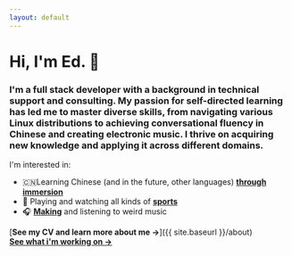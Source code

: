 ```yaml
---
layout: default 
---
```


# Hi, I'm Ed. 👋
### I'm a full stack developer with a background in technical support and consulting. My passion for self-directed learning has led me to master diverse skills, from navigating various Linux distributions to achieving conversational fluency in Chinese and creating electronic music. I thrive on acquiring new knowledge and applying it across different domains.  

I'm interested in:
- 🇨🇳Learning Chinese (and in the future, other languages) [**through immersion**](https://refold.la/explained#philosophySection) 
- 🏉  Playing and watching all kinds of [**sports**](https://en.wikipedia.org/wiki/Australian_rules_football)
- 🎧  [**Making**](https://soundcloud.com/ramcee) and listening to weird music

[**See my CV and learn more about me →**]({{ site.baseurl }}/about) </br>
[**See what i'm working on →**](https://github.com/egr-smart) </br>
